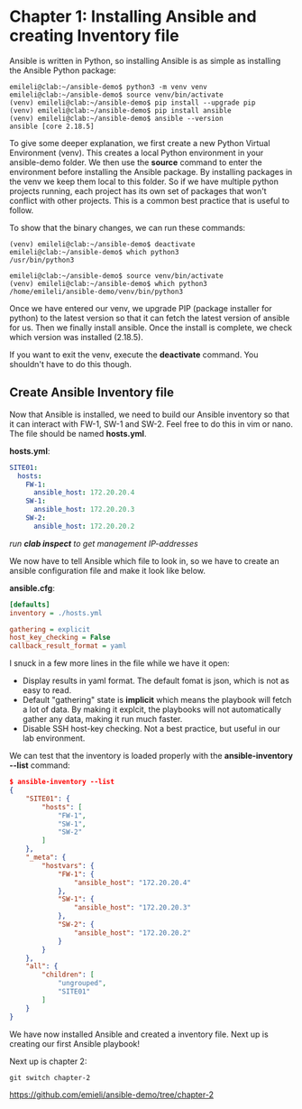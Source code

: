 # Chapter 1: Installing Ansible and creating Inventory file
Ansible is written in Python, so installing Ansible is as simple as installing the Ansible Python package:
```
emileli@clab:~/ansible-demo$ python3 -m venv venv
emileli@clab:~/ansible-demo$ source venv/bin/activate
(venv) emileli@clab:~/ansible-demo$ pip install --upgrade pip
(venv) emileli@clab:~/ansible-demo$ pip install ansible
(venv) emileli@clab:~/ansible-demo$ ansible --version
ansible [core 2.18.5]
```

To give some deeper explanation, we first create a new Python Virtual Environment (venv). This creates a local Python environment in your ansible-demo folder. We then use the **source** command to enter the environment before installing the Ansible package. By installing packages in the venv we keep them local to this folder. So if we have multiple python projects running, each project has its own set of packages that won't conflict with other projects. This is a common best practice that is useful to follow.

To show that the binary changes, we can run these commands:
```
(venv) emileli@clab:~/ansible-demo$ deactivate
emileli@clab:~/ansible-demo$ which python3
/usr/bin/python3

emileli@clab:~/ansible-demo$ source venv/bin/activate
(venv) emileli@clab:~/ansible-demo$ which python3
/home/emileli/ansible-demo/venv/bin/python3
```

Once we have entered our venv, we upgrade PIP (package installer for python) to the latest version so that it can fetch the latest version of ansible for us. Then we finally install ansible. Once the install is complete, we check which version was installed (2.18.5).

If you want to exit the venv, execute the **deactivate** command. You shouldn't have to do this though.

## Create Ansible Inventory file
Now that Ansible is installed, we need to build our Ansible inventory so that it can interact with FW-1, SW-1 and SW-2. Feel free to do this in vim or nano. The file should be named **hosts.yml**. 

**hosts.yml**:
```yaml
SITE01:
  hosts:
    FW-1:
      ansible_host: 172.20.20.4
    SW-1:
      ansible_host: 172.20.20.3
    SW-2:
      ansible_host: 172.20.20.2
```
*run **clab inspect** to get management IP-addresses*

We now have to tell Ansible which file to look in, so we have to create an ansible configuration file and make it look like below.

**ansible.cfg**:
```ini
[defaults]
inventory = ./hosts.yml

gathering = explicit
host_key_checking = False
callback_result_format = yaml
```

I snuck in a few more lines in the file while we have it open:
- Display results in yaml format. The default fomat is json, which is not as easy to read.
- Default "gathering" state is **implicit** which means the playbook will fetch a lot of data. By making it explcit, the playbooks will not automatically gather any data, making it run much faster.
- Disable SSH host-key checking. Not a best practice, but useful in our lab environment.

We can test that the inventory is loaded properly with the **ansible-inventory --list** command:
```json
$ ansible-inventory --list
{
    "SITE01": {
        "hosts": [
            "FW-1",
            "SW-1",
            "SW-2"
        ]
    },
    "_meta": {
        "hostvars": {
            "FW-1": {
                "ansible_host": "172.20.20.4"
            },
            "SW-1": {
                "ansible_host": "172.20.20.3"
            },
            "SW-2": {
                "ansible_host": "172.20.20.2"
            }
        }
    },
    "all": {
        "children": [
            "ungrouped",
            "SITE01"
        ]
    }
}
```

We have now installed Ansible and created a inventory file. Next up is creating our first Ansible playbook!

Next up is chapter 2:
```
git switch chapter-2
```
https://github.com/emieli/ansible-demo/tree/chapter-2
